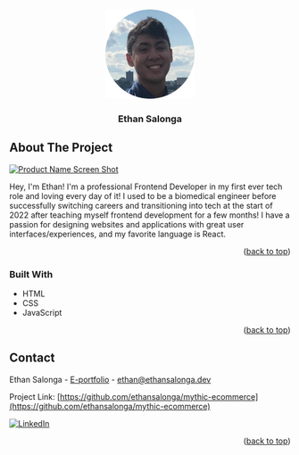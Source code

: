 <a name="readme-top"></a>

<!-- PROJECT LOGO -->
<br />
<div align="center">
  <a href="https://github.com/othneildrew/Best-README-Template">
    <img src="/assets/ethan_salonga-circle.png" alt="Logo" width="160" height="160">
  </a>

  <h3 align="center">Ethan Salonga</h3>
</div>

<!-- ABOUT THE PROJECT -->

## About The Project

[![Product Name Screen Shot][product-screenshot]](https://ethansalonga.dev/)

Hey, I'm Ethan! I'm a professional Frontend Developer in my first ever tech role and loving every day of it! I used to be a biomedical engineer before successfully switching careers and transitioning into tech at the start of 2022 after teaching myself frontend development for a few months! I have a passion for designing websites and applications with great user interfaces/experiences, and my favorite language is React.

<p align="right">(<a href="#readme-top">back to top</a>)</p>

### Built With

- HTML
- CSS
- JavaScript

<p align="right">(<a href="#readme-top">back to top</a>)</p>

<!-- CONTACT -->

## Contact

Ethan Salonga - [E-portfolio](https://ethansalonga.dev/) - ethan@ethansalonga.dev

Project Link: [https://github.com/ethansalonga/mythic-ecommerce](https://github.com/ethansalonga/mythic-ecommerce)

[![LinkedIn][linkedin-shield]][linkedin-url]

<p align="right">(<a href="#readme-top">back to top</a>)</p>

<!-- MARKDOWN LINKS & IMAGES -->

[linkedin-shield]: https://img.shields.io/badge/-LinkedIn-black.svg?style=for-the-badge&logo=linkedin&colorB=555
[linkedin-url]: https://www.linkedin.com/in/ethan-salonga/
[product-screenshot]: src/assets/screenshot.png
